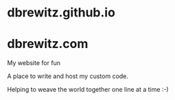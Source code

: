 # dbrewitz.github.io
# dbrewitz.com

My website for fun

A place to write and host my custom code.

Helping to weave the world together one line at a time :-)
